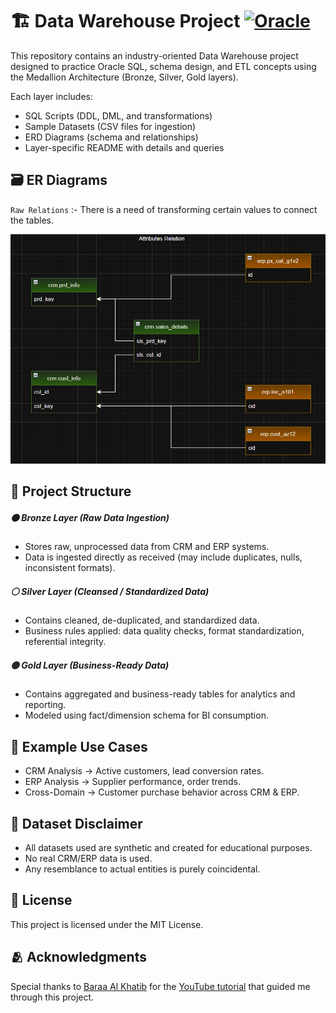 # 🏗️ Data Warehouse Project [![Oracle](https://img.shields.io/badge/Oracle-F80000?style=flat&logo=Oracle&logoColor=white)](https://www.oracle.com/database/)

This repository contains an industry-oriented Data Warehouse project designed to practice Oracle SQL, schema design, and ETL concepts using the Medallion Architecture (Bronze, Silver, Gold layers).

Each layer includes:

- SQL Scripts (DDL, DML, and transformations)
- Sample Datasets (CSV files for ingestion)
- ERD Diagrams (schema and relationships)
- Layer-specific README with details and queries

## 🗃️ ER Diagrams

`Raw Relations` :- There is a need of transforming certain values to connect the tables.

![image.png](./DW_Project_1.png)

## 📂 Project Structure

##### 🟤 Bronze Layer (Raw Data Ingestion)

- Stores raw, unprocessed data from CRM and ERP systems.
- Data is ingested directly as received (may include duplicates, nulls, inconsistent formats).

##### ⚪ Silver Layer (Cleansed / Standardized Data)

- Contains cleaned, de-duplicated, and standardized data.
- Business rules applied: data quality checks, format standardization, referential integrity.

##### 🟡 Gold Layer (Business-Ready Data)

- Contains aggregated and business-ready tables for analytics and reporting.
- Modeled using fact/dimension schema for BI consumption.

## 📁 Example Use Cases

- CRM Analysis → Active customers, lead conversion rates.
- ERP Analysis → Supplier performance, order trends.
- Cross-Domain → Customer purchase behavior across CRM & ERP.

## 📄 Dataset Disclaimer

- All datasets used are synthetic and created for educational purposes.
- No real CRM/ERP data is used.
- Any resemblance to actual entities is purely coincidental.

## 🪪 License

This project is licensed under the MIT License.

## 🫂 Acknowledgments

Special thanks to [Baraa Al Khatib](https://www.linkedin.com/in/baraa-khatib-salkini) for the [YouTube tutorial](https://youtu.be/9GVqKuTVANE) that guided me through this project.
